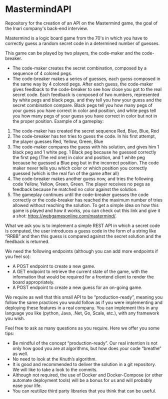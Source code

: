 # MastermindAPI

Repository for the creation of an API on the Mastermind game, the goal of the Inari company's back-end interview.

Mastermind is a logic board game from the 70's in which you have to correctly guess a random secret code in a determined number of guesses.

This game can be played by two players, the code-maker and the code-breaker.

- The code-maker creates the secret combination, composed by a sequence of 4 colored pegs.
- The code-breaker makes a series of guesses, each guess composed in the same way by 4 colored pegs. After each guess, the code-maker gives feedback to the code-breaker to see how close you got to the real secret code. Each feedback is composed of two numbers, represented by white pegs and black pegs, and they tell you how your guess and the secret combination compare. Black pegs tell you how many pegs of your guess you have correct in color and position, and white pegs tell you how many pegs of your guess you have correct in color but not in the proper position. Example of a gameplay:

1. The code-maker has created the secret sequence Red, Blue, Blue, Red
2. The code-breaker has ten tries to guess the code. In his first attempt, the player guesses Red, Yellow, Green, Blue
3. The code-maker compares the guess with his solution, and gives him 1 black peg and 1 white peg. 1 Black peg because he guessed correctly the first peg (The red one) in color and position, and 1 white peg because he guessed a Blue peg but in the incorrect position. The code maker never tells you which color or which position you correctly guessed (which is the real fun of the game after all)
4. The code-breaker makes another guess now, and tries the following code Yellow, Yellow, Green, Green. The player receives no pegs as feedback because he matched no color against the solution.
5. The gameplay continues until the code-breaker guesses the code correctly or the code-breaker has reached the maximum number of tries allowed without reaching the solution. To get a simple idea on how this game is played and how it works, you can check out this link and give it a shot: https://webgamesonline.com/mastermind/.

What we ask you is to implement a simple REST API in which a secret code is computed, the user introduces a guess code in the form of a string like “RRBB” and then this guess is compared against the secret solution and the feedback is returned.

We need the following endpoints (although you can add more endpoints if you feel so):

- A POST endpoint to create a new game.
- A GET endpoint to retrieve the current state of the game, with the information that would be required for a frontend client to render the board appropriately.
- A POST endpoint to create a new guess for an on-going game.

We require as well that this small API to be “production-ready”, meaning you follow the same practices you would follow as if you were implementing and deploying these features in a real company. You can implement this in any language you like (python, Java, .Net, Go, Scale, etc.), with any framework you wish.

Feel free to ask as many questions as you require. Here we offer you some tips:

- Be mindful of the concept “production-ready”. Our real intention is not only how good you are at algorithms, but how does your code “breathe” as well.
- No need to look at the Knuth’s algorithm.
- It is good and recommended to deliver the solution in a git repository. We will like to take a look to the commits.
- Although not required, the use of Docker and Docker-Compose (or other automate deployment tools) will be a bonus for us and will probably ease your life.
- You can reutilize third party libraries that you think that can be useful.
